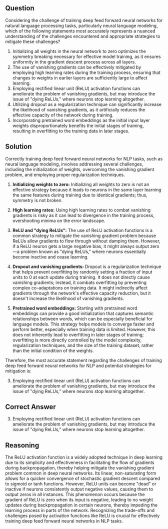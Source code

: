 ## Question
Considering the challenge of training deep feed forward neural networks for natural language processing tasks, particularly neural language modeling, which of the following statements most accurately represents a nuanced understanding of the challenges encountered and appropriate strategies to mitigate these challenges?

1. Initializing all weights in the neural network to zero optimizes the symmetry breaking necessary for effective model training, as it ensures uniformity in the gradient descent process across all layers.
2. The use of vanishing gradients can be effectively mitigated by employing high learning rates during the training process, ensuring that changes to weights in earlier layers are sufficiently large to affect learning.
3. Employing rectified linear unit (ReLU) activation functions can ameliorate the problem of vanishing gradients, but may introduce the issue of "dying ReLUs," where neurons stop learning altogether.
4. Utilizing dropout as a regularization technique can significantly increase the likelihood of vanishing gradients, as it artificially reduces the effective capacity of the network during training.
5. Incorporating pretrained word embeddings as the initial input layer weights disproportionately benefits the initial stages of training, resulting in overfitting to the training data in later stages.

## Solution
Correctly training deep feed forward neural networks for NLP tasks, such as neural language modeling, involves addressing several challenges, including the initialization of weights, overcoming the vanishing gradient problem, and employing proper regularization techniques. 

1. **Initializing weights to zero:** Initializing all weights to zero is not an effective strategy because it leads to neurons in the same layer learning the same features during training due to identical gradients; thus, symmetry is not broken.

2. **High learning rates:** Using high learning rates to combat vanishing gradients is risky as it can lead to divergence in the training process, overshooting minima on the error landscape.

3. **ReLU and "dying ReLUs":** The use of ReLU activation functions is a common strategy to mitigate the vanishing gradient problem because ReLUs allow gradients to flow through without damping them. However, if a ReLU neuron gets a large negative bias, it might always output zero—a problem known as "dying ReLUs," where neurons essentially become inactive and cease learning.

4. **Dropout and vanishing gradients:** Dropout is a regularization technique that helps prevent overfitting by randomly setting a fraction of input units to 0 at each update during training. It does not directly cause vanishing gradients; instead, it combats overfitting by preventing complex co-adaptations on training data. It might indirectly affect gradients through the network's effective capacity reduction, but it doesn't increase the likelihood of vanishing gradients.

5. **Pretrained word embeddings:** Starting with pretrained word embeddings can provide a good initialization that captures semantic relationships between words, which can be especially beneficial for language models. This strategy helps models to converge faster and perform better, especially when training data is limited. However, this does not inherently lead to overfitting in later stages of training; overfitting is more directly controlled by the model complexity, regularization techniques, and the size of the training dataset, rather than the initial condition of the weights.

Therefore, the most accurate statement regarding the challenges of training deep feed forward neural networks for NLP and potential strategies for mitigation is:

3. Employing rectified linear unit (ReLU) activation functions can ameliorate the problem of vanishing gradients, but may introduce the issue of "dying ReLUs," where neurons stop learning altogether.

## Correct Answer
3. Employing rectified linear unit (ReLU) activation functions can ameliorate the problem of vanishing gradients, but may introduce the issue of "dying ReLUs," where neurons stop learning altogether.

## Reasoning
The ReLU activation function is a widely adopted technique in deep learning due to its simplicity and effectiveness in facilitating the flow of gradients during backpropagation, thereby helping mitigate the vanishing gradient problem common in deep neural networks. Its linear, non-saturating form allows for a quicker convergence of stochastic gradient descent compared to sigmoid or tanh functions. However, ReLU units can become "dead" or inactive if neurons consistently output negative values, causing them to output zeros in all instances. This phenomenon occurs because the gradient of ReLU is zero when its input is negative, leading to no weight updates during backpropagation in certain neurons, thereby impeding the learning process in parts of the network. Recognizing the trade-offs and challenges posed by activation functions like ReLU is crucial for effectively training deep feed forward neural networks in NLP tasks.